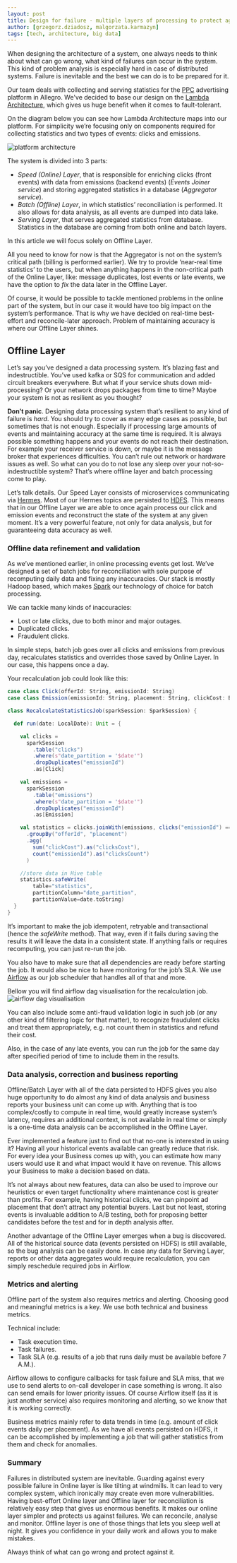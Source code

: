 ```yaml
---
layout: post
title: Design for failure - multiple layers of processing to protect against failures.
author: [grzegorz.dziadosz, malgorzata.karmazyn]
tags: [tech, architecture, big data]
---
```



When designing the architecture of a system, one always needs to think about what can go wrong, 
what kind of failures can occur in the system. This kind of problem analysis is especially hard in case of distributed 
systems. Failure is inevitable and the best we can do is to be prepared for it.

Our team deals with collecting and serving statistics for the [PPC](https://en.wikipedia.org/wiki/Pay-per-click) advertising platform in Allegro.
We've decided to base our design on the [Lambda Architecture](http://lambda-architecture.net/), which gives us huge
benefit when it comes to fault-tolerant. 

On the diagram below you can see how Lambda Architecture maps into our platform.
For simplicity we’re focusing only on components required for collecting statistics and two types of events:
clicks and emissions.

<img alt="platform architecture" src="/img/articles/2019-10-06-design-for-failure/architecture.png" />

The system is divided into 3 parts:
* _Speed (Online) Layer_, that is responsible for enriching clicks (front events) with data from emissions 
(backend events) (_Events Joiner service_) and storing aggregated statistics in a database (_Aggregator service_).
* _Batch (Offline) Layer_, in which statistics’ reconciliation is performed. It also allows for data analysis,
as all events are dumped into data lake.
* _Serving Layer_, that serves aggregated statistics from database. 
Statistics in the database are coming from both online and batch layers.

In this article we will focus solely on Offline Layer.

All you need to know for now is that the Aggregator is not on the system’s critical path (billing is performed earlier). 
We try to provide ‘near-real time statistics’ to the users, but when anything happens in the non-critical path of the 
Online Layer, like: message duplicates, lost events or late events, we have the option to _fix_ the data later in the 
Offline Layer.

Of course, it would be possible to tackle mentioned problems in the online part of the system, but in our case it would 
have too big impact on the system’s performance. That is why we have decided on real-time best-effort and 
reconcile-later approach. Problem of maintaining accuracy is where our Offline Layer shines.

## Offline Layer

Let’s say you’ve designed a data processing system. It’s blazing fast and indestructible. You’ve used kafka or SQS for 
communication and added circuit breakers everywhere. But what if your service shuts down mid-processing? Or your network
drops packages from time to time? Maybe your system is not as resilient as you thought? 

**Don’t panic**. Designing data processing system that’s resilient to any kind of failure is _hard_. You should try to
cover as many edge cases as possible, but sometimes that is not enough. Especially if processing large amounts of events
and maintaining accuracy at the same time is required. It is always possible something happens and your events do not
reach their destination. For example your receiver service is down, or maybe it is the message broker that experiences
difficulties. You can’t rule out network or hardware issues as well. So what can you do to not lose any sleep over your
not-so-indestructible system? That’s where offline layer and batch processing come to play.

Let’s talk details. Our Speed Layer consists of microservices communicating via [Hermes](http://hermes.allegro.tech/).
Most of our Hermes topics are persisted to [HDFS](https://en.wikipedia.org/wiki/Apache_Hadoop#HDFS).
This means that in our Offline Layer we are able to once again process our click and emission events and reconstruct
the state of the system at any given moment.
It’s a very powerful feature, not only for data analysis, but for guaranteeing data accuracy as well.

### Offline data refinement and validation

As we’ve mentioned earlier, in online processing events get lost. We’ve designed a set of batch jobs for reconciliation
with sole purpose of recomputing daily data and fixing any inaccuracies. Our stack is mostly Hadoop based, 
which makes [Spark](https://spark.apache.org/) our technology of choice for batch processing. 

We can tackle many kinds of inaccuracies:
* Lost or late clicks, due to both minor and major outages.
* Duplicated clicks.
* Fraudulent clicks.

In simple steps, batch job goes over all clicks and emissions from previous day, recalculates statistics and overrides
those saved by Online Layer. In our case, this happens once a day. 

Your recalculation job could look like this:
```scala
case class Click(offerId: String, emissionId: String)
case class Emission(emissionId: String, placement: String, clickCost: BigDecimal)

class RecalculateStatisticsJob(sparkSession: SparkSession) {

  def run(date: LocalDate): Unit = {

    val clicks =
      sparkSession
        .table("clicks")
        .where(s"date_partition = '$date'")
        .dropDuplicates("emissionId") 
        .as[Click]

    val emissions =
      sparkSession
        .table("emissions")
        .where(s"date_partition = '$date'")
        .dropDuplicates("emissionId")
        .as[Emission]

    val statistics = clicks.joinWith(emissions, clicks("emissionId") === emissions("emissionId"))
      .groupBy("offerId", "placement")
      .agg(
        sum("clickCost").as("clicksCost"),
        count("emissionId").as("clicksCount")
      )

    //store data in Hive table
    statistics.safeWrite(
        table="statistics",
        partitionColumn="date_partition",
        partitionValue=date.toString)
  }
}
```
It’s important to make the job idempotent, retryable and transactional (hence the _safeWrite_ method).
That way, even if it fails during saving the results it will leave the data in a consistent state.
If anything fails or requires recomputing, you can just re-run the job.

You also have to make sure that all dependencies are ready before starting the job. It would also be nice to have
monitoring for the job’s SLA. We use [Airflow](https://airflow.apache.org/) as our job scheduler that handles
all of that and more.

Bellow you will find airflow dag visualisation for the recalculation job.
<img alt="airflow dag visualisation" src="/img/articles/2019-10-06-design-for-failure/airflow.png" />

You can also include some anti-fraud validation logic in such job (or any other kind of filtering logic for that matter), 
to recognize fraudulent clicks and treat them appropriately, e.g. not count them in statistics and refund their cost.

Also, in the case of any late events, you can run the job for the same day after specified period of time to
include them in the results.

### Data analysis, correction and business reporting
Offline/Batch Layer with all of the data persisted to HDFS gives you also huge opportunity to do almost any kind of data
analysis and business reports your business unit can come up with. Anything that is too complex/costly to compute
in real time, would greatly increase system’s latency, requires an additional context, is not available in real time
or simply is a one-time data analysis can be accomplished in the Offline Layer.

Ever implemented a feature just to find out that no-one is interested in using it? Having all your historical events
available can greatly reduce that risk. For every idea your Business comes up with, you can estimate how many users
would use it and what impact would it have on revenue. This allows your Business to make a decision based on data. 

It’s not always about new features, data can also be used to improve our heuristics or even target functionality where
maintenance cost is greater than profits. For example, having historical clicks, we can pinpoint ad placement that
don’t attract any potential buyers. Last but not least, storing events is invaluable addition to A/B testing, both for
proposing better candidates before the test and for in depth analysis after.

Another advantage of the Offline Layer emerges when a bug is discovered. All of the historical source data (events
persisted on HDFS) is still available, so the bug analysis can be easily done. In case any data for Serving Layer,
reports or other data aggregates would require recalculation, you can simply reschedule required jobs in Airflow.

### Metrics and alerting
Offline part of the system also requires metrics and alerting. Choosing good and meaningful metrics is a key. 
We use both technical and business metrics.

Technical include:
* Task execution time.
* Task failures.
* Task SLA (e.g. results of a job that runs daily must be available before 7 A.M.).

Airflow allows to configure callbacks for task failure and SLA miss, that we use to send alerts to on-call developer
in case something is wrong. It also can send emails for lower priority issues. Of course Airflow itself (as it is just
another service) also requires monitoring and alerting, so we know that it is working correctly.

Business metrics mainly refer to data trends in time (e.g. amount of click events daily per placement). As we have all
events persisted on HDFS, it can be accomplished by implementing a job that will gather statistics from them and check
for anomalies.

### Summary
Failures in distributed system are inevitable. Guarding against every possible failure in Online layer is like tilting
at windmills. It can lead to very complex system, which ironically may create even more vulnerabilities.
Having  best-effort Online layer and Offline layer for reconciliation is relatively easy step that gives us enormous
benefits. It makes our online layer simpler and protects us against failures. We can reconcile, analyse and monitor.
Offline layer is one of those things that lets you sleep well at night. It gives you confidence in your daily work and
allows you to make mistakes.

Always think of what can go wrong and protect against it.
